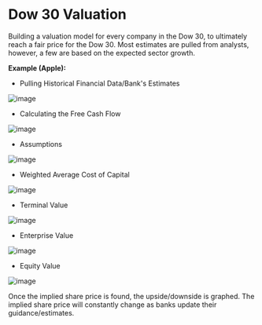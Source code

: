# Dow 30 Valuation
Building a valuation model for every company in the Dow 30, to ultimately reach a fair price for the Dow 30. Most estimates are pulled from analysts, however, a few are based on the expected sector growth.

**Example (Apple):**
- Pulling Historical Financial Data/Bank's Estimates

![image](https://user-images.githubusercontent.com/68554481/178504844-bb585f0a-468c-4c44-805f-07827defa241.png)


- Calculating the Free Cash Flow

![image](https://user-images.githubusercontent.com/68554481/178505061-38f16a6e-de68-45a9-812c-23ecb9897fcc.png)



- Assumptions

![image](https://user-images.githubusercontent.com/68554481/178505143-fea5ae5e-2d44-4752-b402-9a00af841a71.png)



- Weighted Average Cost of Capital

![image](https://user-images.githubusercontent.com/68554481/178505318-60beebe4-db26-4229-8a39-d87480ec9783.png)



- Terminal Value

![image](https://user-images.githubusercontent.com/68554481/178505374-799502a0-de2b-4c5c-8ecc-75bcf9a7de9a.png)



- Enterprise Value

![image](https://user-images.githubusercontent.com/68554481/178505441-3ba4361e-57ca-46c5-b2b1-eb2f85b36327.png)



- Equity Value

![image](https://user-images.githubusercontent.com/68554481/178505502-35aecd42-eb1f-463c-b1b5-c0e9f4810afd.png)



Once the implied share price is found, the upside/downside is graphed. The implied share price will constantly change as banks update their guidance/estimates.

